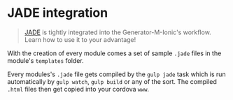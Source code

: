 # JADE integration
> [JADE](http://jade-lang.com/) is tightly integrated into the Generator-M-Ionic's workflow. Learn how to use it to your advantage!

With the creation of every module comes a set of sample `.jade` files in the module's `templates` folder.

Every modules's `.jade` file gets compiled by the `gulp jade` task which is run automatically by `gulp watch`, `gulp build` or any of the sort. The compiled `.html` files then get copied into your cordova `www`.
